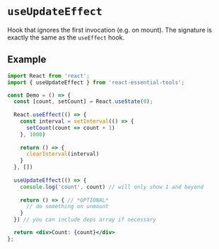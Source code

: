# `useUpdateEffect`

Hook that ignores the first invocation (e.g. on mount). The signature is exactly the same as the `useEffect` hook.

## Example

```jsx
import React from 'react';
import { useUpdateEffect } from 'react-essential-tools';

const Demo = () => {
  const [count, setCount] = React.useState(0);
  
  React.useEffect(() => {
    const interval = setInterval(() => {
      setCount(count => count + 1)
    }, 1000)
    
    return () => {
      clearInterval(interval)
    }
  }, [])
  
  useUpdateEffect(() => {
    console.log('count', count) // will only show 1 and beyond
    
    return () => { // *OPTIONAL*
      // do something on unmount
    }
  }) // you can include deps array if necessary

  return <div>Count: {count}</div>
};
```
